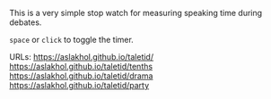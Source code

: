 This is a very simple stop watch for measuring speaking time during debates.

`space` or `click` to toggle the timer.

URLs:
https://aslakhol.github.io/taletid/
https://aslakhol.github.io/taletid/tenths
https://aslakhol.github.io/taletid/drama
https://aslakhol.github.io/taletid/party
